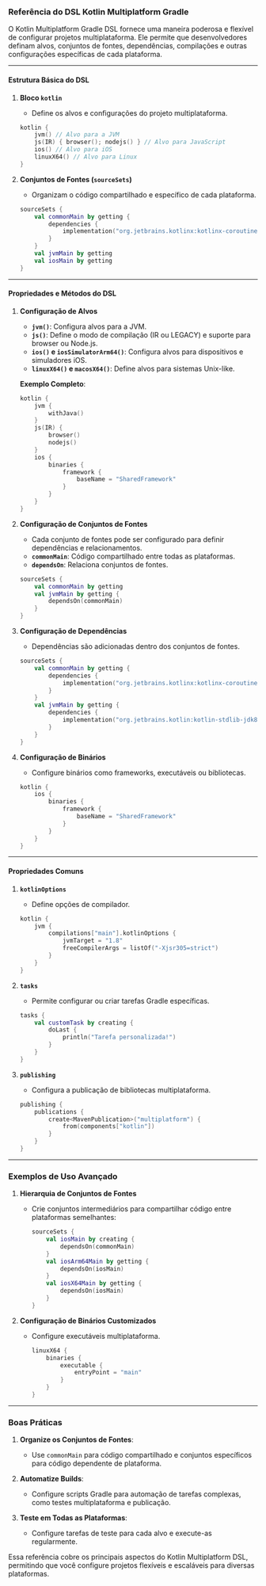 ### Referência do DSL Kotlin Multiplatform Gradle

O Kotlin Multiplatform Gradle DSL fornece uma maneira poderosa e flexível de configurar projetos multiplataforma. Ele permite que desenvolvedores definam alvos, conjuntos de fontes, dependências, compilações e outras configurações específicas de cada plataforma.

---

#### Estrutura Básica do DSL

1. **Bloco `kotlin`**
   - Define os alvos e configurações do projeto multiplataforma.
   ```kotlin
   kotlin {
       jvm() // Alvo para a JVM
       js(IR) { browser(); nodejs() } // Alvo para JavaScript
       ios() // Alvo para iOS
       linuxX64() // Alvo para Linux
   }
   ```

2. **Conjuntos de Fontes (`sourceSets`)**
   - Organizam o código compartilhado e específico de cada plataforma.
   ```kotlin
   sourceSets {
       val commonMain by getting {
           dependencies {
               implementation("org.jetbrains.kotlinx:kotlinx-coroutines-core:1.6.0")
           }
       }
       val jvmMain by getting
       val iosMain by getting
   }
   ```

---

#### Propriedades e Métodos do DSL

1. **Configuração de Alvos**
   - **`jvm()`**: Configura alvos para a JVM.
   - **`js()`**: Define o modo de compilação (IR ou LEGACY) e suporte para browser ou Node.js.
   - **`ios()` e `iosSimulatorArm64()`**: Configura alvos para dispositivos e simuladores iOS.
   - **`linuxX64()` e `macosX64()`**: Define alvos para sistemas Unix-like.

   **Exemplo Completo**:
   ```kotlin
   kotlin {
       jvm {
           withJava()
       }
       js(IR) {
           browser()
           nodejs()
       }
       ios {
           binaries {
               framework {
                   baseName = "SharedFramework"
               }
           }
       }
   }
   ```

2. **Configuração de Conjuntos de Fontes**
   - Cada conjunto de fontes pode ser configurado para definir dependências e relacionamentos.
   - **`commonMain`**: Código compartilhado entre todas as plataformas.
   - **`dependsOn`**: Relaciona conjuntos de fontes.
   ```kotlin
   sourceSets {
       val commonMain by getting
       val jvmMain by getting {
           dependsOn(commonMain)
       }
   }
   ```

3. **Configuração de Dependências**
   - Dependências são adicionadas dentro dos conjuntos de fontes.
   ```kotlin
   sourceSets {
       val commonMain by getting {
           dependencies {
               implementation("org.jetbrains.kotlinx:kotlinx-coroutines-core:1.6.0")
           }
       }
       val jvmMain by getting {
           dependencies {
               implementation("org.jetbrains.kotlin:kotlin-stdlib-jdk8")
           }
       }
   }
   ```

4. **Configuração de Binários**
   - Configure binários como frameworks, executáveis ou bibliotecas.
   ```kotlin
   kotlin {
       ios {
           binaries {
               framework {
                   baseName = "SharedFramework"
               }
           }
       }
   }
   ```

---

#### Propriedades Comuns

1. **`kotlinOptions`**
   - Define opções de compilador.
   ```kotlin
   kotlin {
       jvm {
           compilations["main"].kotlinOptions {
               jvmTarget = "1.8"
               freeCompilerArgs = listOf("-Xjsr305=strict")
           }
       }
   }
   ```

2. **`tasks`**
   - Permite configurar ou criar tarefas Gradle específicas.
   ```kotlin
   tasks {
       val customTask by creating {
           doLast {
               println("Tarefa personalizada!")
           }
       }
   }
   ```

3. **`publishing`**
   - Configura a publicação de bibliotecas multiplataforma.
   ```kotlin
   publishing {
       publications {
           create<MavenPublication>("multiplatform") {
               from(components["kotlin"])
           }
       }
   }
   ```

---

### Exemplos de Uso Avançado

1. **Hierarquia de Conjuntos de Fontes**
   - Crie conjuntos intermediários para compartilhar código entre plataformas semelhantes:
     ```kotlin
     sourceSets {
         val iosMain by creating {
             dependsOn(commonMain)
         }
         val iosArm64Main by getting {
             dependsOn(iosMain)
         }
         val iosX64Main by getting {
             dependsOn(iosMain)
         }
     }
     ```

2. **Configuração de Binários Customizados**
   - Configure executáveis multiplataforma.
     ```kotlin
     linuxX64 {
         binaries {
             executable {
                 entryPoint = "main"
             }
         }
     }
     ```

---

### Boas Práticas

1. **Organize os Conjuntos de Fontes**:
   - Use `commonMain` para código compartilhado e conjuntos específicos para código dependente de plataforma.

2. **Automatize Builds**:
   - Configure scripts Gradle para automação de tarefas complexas, como testes multiplataforma e publicação.

3. **Teste em Todas as Plataformas**:
   - Configure tarefas de teste para cada alvo e execute-as regularmente.

Essa referência cobre os principais aspectos do Kotlin Multiplatform DSL, permitindo que você configure projetos flexíveis e escaláveis para diversas plataformas.